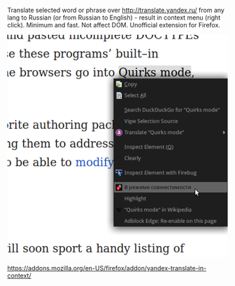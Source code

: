 Translate selected word or phrase over http://translate.yandex.ru/ from any lang to Russian (or from Russian to English) - result in context menu (right click). Minimum and fast. Not affect DOM. Unofficial extension for Firefox.

![screenshot](/screenshot.png)

https://addons.mozilla.org/en-US/firefox/addon/yandex-translate-in-context/
